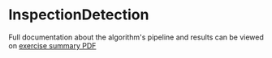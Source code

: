 # InspectionDetection

Full documentation about the algorithm's pipeline and results can be viewed on [exercise summary PDF](https://github.com/amichayfeldman/InspectionDetection/blob/master/Inspection_Detection.pdf)
